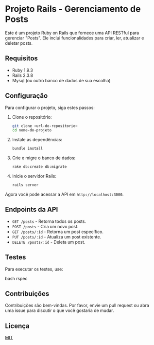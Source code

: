 # Projeto Rails - Gerenciamento de Posts

Este é um projeto Ruby on Rails que fornece uma API RESTful para gerenciar "Posts". Ele inclui funcionalidades para criar, ler, atualizar e deletar posts.

## Requisitos

- Ruby 1.9.3
- Rails 2.3.8
- Mysql (ou outro banco de dados de sua escolha)

## Configuração

Para configurar o projeto, siga estes passos:

1. Clone o repositório:

   ```bash
   git clone <url-do-repositorio>
   cd nome-do-projeto
   ```
2. Instale as dependências:

   ```bash
   bundle install
   ```
3. Crie e migre o banco de dados:

   ```bash
   rake db:create db:migrate
   ```
4. Inicie o servidor Rails:

   ```bash
   rails server
   ```

Agora você pode acessar a API em `http://localhost:3000`.

## Endpoints da API

- `GET /posts` - Retorna todos os posts.
- `POST /posts` - Cria um novo post.
- `GET /posts/:id` - Retorna um post específico.
- `PUT /posts/:id` - Atualiza um post existente.
- `DELETE /posts/:id` - Deleta um post.

## Testes

Para executar os testes, use:

bash
rspec

## Contribuições

Contribuições são bem-vindas. Por favor, envie um pull request ou abra uma issue para discutir o que você gostaria de mudar.

## Licença

[MIT](https://choosealicense.com/licenses/mit/)
